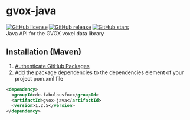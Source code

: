 # gvox-java
[![GitHub license](https://img.shields.io/github/license/FabulousCodingFox/gvox-java.svg)](https://github.com/FabulousCodingFox/gvox-java/blob/master/LICENSE)
[![GitHub release](https://img.shields.io/github/release/FabulousCodingFox/gvox-java.svg)](https://GitHub.com/FabulousCodingFox/gvox-java/releases/)
[![GitHub stars](https://img.shields.io/github/stars/FabulousCodingFox/gvox-java.svg)](https://GitHub.com/FabulousCodingFox/gvox-java/stargazers/)
<br>
Java API for the GVOX voxel data library

## Installation (Maven)
1. [Authenticate GitHub Packages](https://docs.github.com/en/packages/working-with-a-github-packages-registry/working-with-the-apache-maven-registry#authenticating-to-github-packages)
2. Add the package dependencies to the dependencies element of your project pom.xml file
```xml
<dependency>
  <groupId>de.fabulousfox</groupId>
  <artifactId>gvox-java</artifactId>
  <version>1.2.5</version>
</dependency>
```
